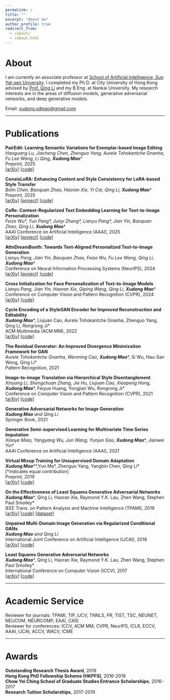 ```yaml
---
permalink: /
title: ""
excerpt: "About me"
author_profile: true
redirect_from: 
  - /about/
  - /about.html
---
```


About
======
I am currently an associate professor at [School of Artificial Intelligence, Sun Yat-sen University](http://sai.sysu.edu.cn/). I completed my Ph.D. at City University of Hong Kong advised by [Prof. Qing Li](https://www4.comp.polyu.edu.hk/~csqli/) and my B.Eng. at Nankai University. My research interests are in the areas of diffusion models, generative adversarial networks, and deep generative models.


Email: xudong.xdmao@gmail.com


******

Publications 
======
<b>PairEdit: Learning Semantic Variations for Exemplar-based Image Editing</b>    
*Haoguang Lu, Jiacheng Chen, Zhenguo Yang, Aurele Tohokantche Gnanha, Fu Lee Wang, Li Qing,* ***Xudong Mao***&dagger;    
Preprint, 2025    
[\[arXiv\]](https://arxiv.org/abs/2506.07992)
[\[code\]](https://github.com/xudonmao/PairEdit)

<b>ConsisLoRA: Enhancing Content and Style Consistency for LoRA-based Style Transfer</b>    
*Bolin Chen, Baoquan Zhao, Haoran Xie, Yi Cai, Qing Li,* ***Xudong Mao***&dagger;    
Preprint, 2025    
[\[arXiv\]](https://arxiv.org/abs/2503.10614)
[\[project\]](https://consislora.github.io/)
[\[code\]](https://github.com/000linlin/ConsisLoRA)

<b>CoRe: Context-Regularized Text Embedding Learning for Text-to-Image Personalization</b>    
*Feize Wu\*, Yun Pang\*, Junyi Zhang\*, Lianyu Pang\*, Jian Yin, Baoquan Zhao, Qing Li,* ***Xudong Mao***&dagger;    
AAAI Conference on Artificial Intelligence (AAAI), 2025    
[\[arXiv\]](https://www.arxiv.org/abs/2408.15914)
[\[project\]](https://pangy9.github.io/CoRe-page/)
[\[code\]](https://github.com/pangy9/CoRe)

<b>AttnDreamBooth: Towards Text-Aligned Personalized Text-to-Image Generation</b>    
*Lianyu Pang, Jian Yin, Baoquan Zhao, Feize Wu, Fu Lee Wang, Qing Li,* ***Xudong Mao***&dagger;    
Conference on Neural Information Processing Systems (NeurIPS), 2024    
[\[arXiv\]](https://arxiv.org/abs/2406.05000)
[\[project\]](https://attndreambooth.github.io/)
[\[code\]](https://github.com/lyuPang/AttnDreamBooth)

<b>Cross Initialization for Face Personalization of Text-to-Image Models</b>    
*Lianyu Pang, Jian Yin, Haoran Xie, Qiping Wang, Qing Li,* ***Xudong Mao***&dagger;    
Conference on Computer Vision and Pattern Recognition (CVPR), 2024    
[\[arXiv\]](https://arxiv.org/abs/2312.15905)
[\[code\]](https://github.com/lyuPang/CrossInitialization)

<b>Cycle Encoding of a StyleGAN Encoder for Improved Reconstruction and Editability</b>    
***Xudong Mao****, Liujuan Cao, Aurele Tohokantche Gnanha, Zhenguo Yang, Qing Li, Rongrong Ji*   
ACM Multimedia (ACM MM), 2022   
[\[arXiv\]](https://arxiv.org/abs/2207.09367)
[\[code\]](https://github.com/xudonmao/CycleEncoding)


<b>The Residual Generator: An Improved Divergence Minimization Framework for GAN</b>    
*Aurele Tohokantche Gnanha, Wenming Cao,* ***Xudong Mao****, Si Wu, Hau-San Wong, Qing Li*   
Pattern Recognition, 2021    


<b>Image-to-image Translation via Hierarchical Style Disentanglement</b>    
*Xinyang Li, Shengchuan Zhang, Jie Hu, Liujuan Cao, Xiaopeng Hong,* ***Xudong Mao****, Feiyue Huang, Yongjian Wu, Rongrong Ji*   
Conference on Computer Vision and Pattern Recognition (CVPR), 2021    
[\[arXiv\]](https://arxiv.org/abs/2103.01456)
[\[code\]](https://github.com/imlixinyang/HiSD)


<b>Generative Adversarial Networks for Image Generation</b>    
***Xudong Mao*** *and Qing Li*   
Springer Book, 2021    


<b>Generative Semi-supervised Learning for Multivariate Time Series Imputation</b>    
*Xiaoye Miao, Yangyang Wu, Jun Wang, Yunjun Gao,* ***Xudong Mao****, Jianwei Yin*   
AAAI Conference on Artificial Intelligence (AAAI), 2021    


<b>Virtual Mixup Training for Unsupervised Domain Adaptation</b>    
***Xudong Mao****\*,Yun Ma\*, Zhenguo Yang, Yangbin Chen, Qing Li*   
\[\*indicates equal contribution\]     
Preprint, 2019    
[\[arXiv\]](https://arxiv.org/abs/1905.04215)
[\[code\]](https://github.com/xudonmao/VMT)


<b>On the Effectiveness of Least Squares Generative Adversarial Networks</b>    
***Xudong Mao****, Qing Li, Haoran Xie, Raymond Y.K. Lau, Zhen Wang, Stephen Paul Smolley*   
IEEE Trans. on Pattern Analysis and Machine Intelligence (TPAMI), 2019   
[\[arXiv\]](https://arxiv.org/abs/1712.06391)
[\[code\]](https://github.com/xudonmao/improved_LSGAN)
[\[dataset\]](https://github.com/xudonmao/improved_LSGAN/blob/master/small_variance_datasets/data.tar.gz)


<b>Unpaired Multi-Domain Image Generation via Regularized Conditional GANs</b>    
***Xudong Mao*** *and Qing Li*   
International Joint Conference on Artificial Intelligence (IJCAI), 2018    
[\[arXiv\]](https://arxiv.org/abs/1805.02456)
[\[code\]](https://github.com/xudonmao/RegCGAN)


<b>Least Squares Generative Adversarial Networks</b>    
***Xudong Mao****, Qing Li, Haoran Xie, Raymond Y.K. Lau, Zhen Wang, Stephen Paul Smolley*   
International Conference on Computer Vision (ICCV), 2017    
[\[arXiv\]](https://arxiv.org/abs/1611.04076)
[\[code\]](https://github.com/xudonmao/LSGAN)


******

Academic Service
======
Reviewer for journals: TPAMI, TIP, IJCV, TNNLS, PR, TIST, TSC, NEUNET, NEUCOM, NEURCOMP, EAAI, CAIS      
Reviewer for conferences: ICCV, ACM MM, CVPR, NeurIPS, ICLR, ECCV, AAAI, IJCAI, ACCV, WACV, ICME     


******

Awards
======
<b>Outstanding Research Thesis Award</b>, 2019   
<b>Hong Kong PhD Fellowship Scheme (HKPFS)</b>, 2016-2019   
<b>Chow Yei Ching School of Graduate Studies Entrance Scholarships</b>, 2016-2017    
<b>Research Tuition Scholarships</b>, 2017-2019
